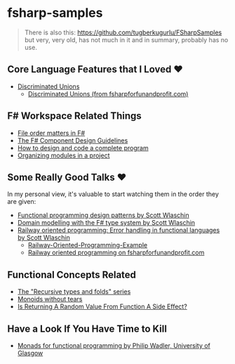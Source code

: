 # fsharp-samples

> There is also this: https://github.com/tugberkugurlu/FSharpSamples but very, very old, has not much in it and in summary, probably has no use.

## Core Language Features that I Loved :heart:

 - [Discriminated Unions](https://docs.microsoft.com/en-us/dotnet/articles/fsharp/language-reference/discriminated-unions)
   - [Discriminated Unions (from fsharpforfunandprofit.com)](https://fsharpforfunandprofit.com/posts/discriminated-unions/)

## F# Workspace Related Things

 - [File order matters in F#](http://bartwullems.blogspot.co.uk/2016/02/f-beginner-tip-file-order-matters.html)
 - [The F# Component Design Guidelines](http://fsharp.org/specs/component-design-guidelines/#consider-using-explicit-signature-files-fsi-for-stable-library-and-component-apis)
 - [How to design and code a complete program](https://fsharpforfunandprofit.com/posts/recipe-part1/)
 - [Organizing modules in a project](https://fsharpforfunandprofit.com/posts/recipe-part3/)
 
## Some Really Good Talks :heart:

In my personal view, it's valuable to start watching them in the order they are given:

 - [Functional programming design patterns by Scott Wlaschin](https://vimeo.com/113588389)
 - [Domain modelling with the F# type system by Scott Wlaschin](https://vimeo.com/97507575)
 - [Railway oriented programming: Error handling in functional languages by Scott Wlaschin](https://vimeo.com/113707214)
   - [Railway-Oriented-Programming-Example](https://github.com/swlaschin/Railway-Oriented-Programming-Example)
   - [Railway oriented programming on fsharpforfunandprofit.com](https://fsharpforfunandprofit.com/posts/recipe-part2/)

## Functional Concepts Related

 - [The "Recursive types and folds" series](https://fsharpforfunandprofit.com/series/recursive-types-and-folds.html)
 - [Monoids without tears](https://fsharpforfunandprofit.com/posts/monoids-without-tears/)
 - [Is Returning A Random Value From Function A Side Effect?](http://stackoverflow.com/questions/4391524/is-returning-a-random-value-from-function-a-side-effect)

## Have a Look If You Have Time to Kill

 - [Monads for functional programming by Philip Wadler, University of Glasgow](http://homepages.inf.ed.ac.uk/wadler/papers/marktoberdorf/baastad.pdf)
